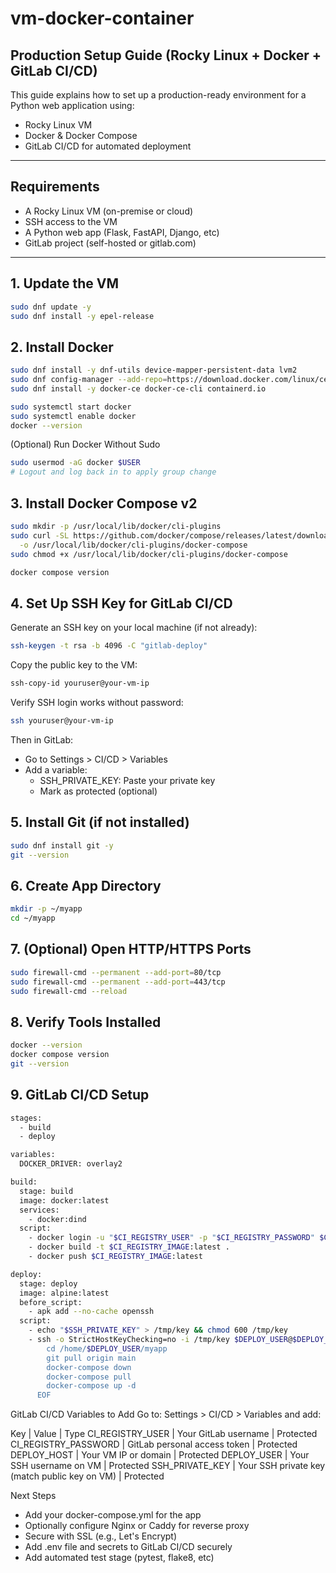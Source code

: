 # vm-docker-container

## Production Setup Guide (Rocky Linux + Docker + GitLab CI/CD)

This guide explains how to set up a production-ready environment for a Python web application using:

- Rocky Linux VM
- Docker & Docker Compose
- GitLab CI/CD for automated deployment

---

## Requirements

- A Rocky Linux VM (on-premise or cloud)
- SSH access to the VM
- A Python web app (Flask, FastAPI, Django, etc)
- GitLab project (self-hosted or gitlab.com)

---

## 1. Update the VM

```bash
sudo dnf update -y
sudo dnf install -y epel-release
```

## 2. Install Docker
```bash
sudo dnf install -y dnf-utils device-mapper-persistent-data lvm2
sudo dnf config-manager --add-repo=https://download.docker.com/linux/centos/docker-ce.repo
sudo dnf install -y docker-ce docker-ce-cli containerd.io

sudo systemctl start docker
sudo systemctl enable docker
docker --version
```
(Optional) Run Docker Without Sudo
```bash
sudo usermod -aG docker $USER
# Logout and log back in to apply group change
```

## 3. Install Docker Compose v2
```bash
sudo mkdir -p /usr/local/lib/docker/cli-plugins
sudo curl -SL https://github.com/docker/compose/releases/latest/download/docker-compose-linux-x86_64 \
  -o /usr/local/lib/docker/cli-plugins/docker-compose
sudo chmod +x /usr/local/lib/docker/cli-plugins/docker-compose

docker compose version
```
## 4. Set Up SSH Key for GitLab CI/CD
Generate an SSH key on your local machine (if not already):
```bash
ssh-keygen -t rsa -b 4096 -C "gitlab-deploy"
```
Copy the public key to the VM:
```bash
ssh-copy-id youruser@your-vm-ip
```
Verify SSH login works without password:
```bash
ssh youruser@your-vm-ip
```
Then in GitLab:
- Go to Settings > CI/CD > Variables
- Add a variable:
  - SSH_PRIVATE_KEY: Paste your private key
  - Mark as protected (optional)

## 5. Install Git (if not installed)
```bash
sudo dnf install git -y
git --version
```
## 6. Create App Directory
```bash
mkdir -p ~/myapp
cd ~/myapp
```
## 7. (Optional) Open HTTP/HTTPS Ports
```bash
sudo firewall-cmd --permanent --add-port=80/tcp
sudo firewall-cmd --permanent --add-port=443/tcp
sudo firewall-cmd --reload
```
## 8. Verify Tools Installed
```bash
docker --version
docker compose version
git --version

```
## 9. GitLab CI/CD Setup
```bash
stages:
  - build
  - deploy

variables:
  DOCKER_DRIVER: overlay2

build:
  stage: build
  image: docker:latest
  services:
    - docker:dind
  script:
    - docker login -u "$CI_REGISTRY_USER" -p "$CI_REGISTRY_PASSWORD" $CI_REGISTRY
    - docker build -t $CI_REGISTRY_IMAGE:latest .
    - docker push $CI_REGISTRY_IMAGE:latest

deploy:
  stage: deploy
  image: alpine:latest
  before_script:
    - apk add --no-cache openssh
  script:
    - echo "$SSH_PRIVATE_KEY" > /tmp/key && chmod 600 /tmp/key
    - ssh -o StrictHostKeyChecking=no -i /tmp/key $DEPLOY_USER@$DEPLOY_HOST <<EOF
        cd /home/$DEPLOY_USER/myapp
        git pull origin main
        docker-compose down
        docker-compose pull
        docker-compose up -d
      EOF

```
GitLab CI/CD Variables to Add
Go to: Settings > CI/CD > Variables and add:

Key | Value | Type
CI_REGISTRY_USER | Your GitLab username | Protected
CI_REGISTRY_PASSWORD | GitLab personal access token | Protected
DEPLOY_HOST | Your VM IP or domain | Protected
DEPLOY_USER | Your SSH username on VM | Protected
SSH_PRIVATE_KEY | Your SSH private key (match public key on VM) | Protected

Next Steps
- Add your docker-compose.yml for the app
- Optionally configure Nginx or Caddy for reverse proxy
- Secure with SSL (e.g., Let's Encrypt)
- Add .env file and secrets to GitLab CI/CD securely
- Add automated test stage (pytest, flake8, etc)
